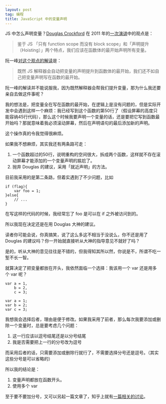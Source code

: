 ```yaml
---
layout: post
tag: 编程
title: JavaScript 中的变量声明
---
```


JS 中怎么声明变量？[Douglas Crockford][1] 在 2011 年的[一次演讲][2]中的观点是：
> 鉴于 JS 「只有 function scope 而没有 block scope」和「声明提升（Hoisting）」两个特点，我们应该在函数体的最开始声明所有变量。

阮一峰[对这个观点的解读][3]是：
> 既然 JS 解释器会自动把变量的声明提升到函数体的最开始，我们还不如自己把变量声明写在函数的最开始。

阮一峰的解读并不能说服我，因为既然解释器会帮我们提升变量，那为什么我还要亲自去做这件事呢？

我的想法是，把变量全在写在函数的最开始，在逻辑上是没有问题的，但是实际开发中会遇到这样一个麻烦：我已经写到这个函数的第50行了（假设屏幕的高度只能容纳45行代码），那么这个时候我要声明一个变量的话，还是要把它写到函数最开始吗？那就意味着我必须滚动屏幕，然后在声明语句的最后添加新的声明。

这个操作真的令我觉得很麻烦。

如果我不想麻烦，其实我还有两条路可走：

1. 一个函数超过的50行，说明重构的空间很大，拆成两个函数，这样就不存在滚动屏幕才能添加的一个变量声明的尴尬了。
2. 抛弃 Douglas 的建议，采用「就近声明」的方法。

目前我采用的是第二条路，但着实遇到了不少问题，比如

	if (flag){
	    var foo = 1;
	}else{
	    // ...
	}

 在写这样的代码的时候，我经常忘了 foo 是可以在 if 之外被访问到的。

 所以我现在决定还是在用 Douglas 大神的建议。

 读者你可能会说，你真搞笑，说了这么多这不相当于没说么，你不还是用了 Douglas 的建议吗？你一开始就直接听从大神的指导意见不就好了吗？

 是的，听从大神的意见往往是不错的，但我得知其所以然，你说是不，所谓不吃一堑不长一智。

 就算决定了把变量都放在开头，我依然面临一个选择：我该用一个 var 还是用多个 var 呢？

	var a = 1,
	    b = 2,
	    c = 3;
	
	var a = 1;
	var b = 2;
	var c = 3;

我想我会选择后者，理由是便于修改。如果我采用了前者，那么每次我要添加或删除一个变量时，总是要考虑几个问题：

1. 这一行应该以逗号结尾还是以分号结尾
2. 我是否需要把上一行的分号改为逗号

而采用后者的话，只需要添加或删除行就行了，不需要选择分号还是逗号。（其实这些分号是可以省略的）

所以我的结论是：

1. 变量声明都放在函数开头。
2. 使用多个 var

至于要不要加分号，又可以另起一篇文章了，知乎上就有[一篇相关的讨论][4]。


[1]:http://en.wikipedia.org/wiki/Douglas_Crockford
[2]:http://ontwik.com/javascript/douglas-crockford-javascript-programming-style-and-your-brain/
[3]:http://www.ruanyifeng.com/blog/2012/04/javascript_programming_style.html
[4]:http://www.zhihu.com/question/20298345
